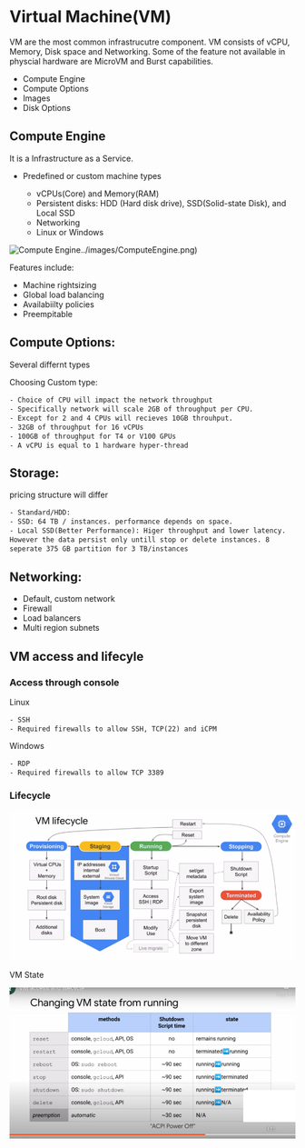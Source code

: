 # Virtual Machine(VM)

VM are the most common infrastrucutre component. VM consists of vCPU, Memory, Disk space and Networking. Some of the feature not available in physcial hardware are MicroVM and Burst capabilities.

- Compute Engine
- Compute Options
- Images
- Disk Options

## Compute Engine

It is a Infrastructure as a Service.

- Predefined or custom machine types

    - vCPUs(Core) and Memory(RAM)
    - Persistent disks: HDD (Hard disk drive), SSD(Solid-state Disk), and Local SSD
    - Networking 
    - Linux or Windows

![Compute Engine]()../images/ComputeEngine.png)

Features include:

- Machine rightsizing
- Global load balancing
- Availabiilty policies
- Preempitable

## Compute Options:

Several differnt types 

Choosing Custom type:

    - Choice of CPU will impact the network throughput
    - Specifically network will scale 2GB of throughput per CPU.
    - Except for 2 and 4 CPUs will recieves 10GB throuhput.
    - 32GB of throughput for 16 vCPUs
    - 100GB of throughput for T4 or V100 GPUs
    - A vCPU is equal to 1 hardware hyper-thread

## Storage:

pricing structure will differ

    - Standard/HDD: 
    - SSD: 64 TB / instances. performance depends on space.
    - Local SSD(Better Performance): Higer throughput and lower latency. However the data persist only untill stop or delete instances. 8 seperate 375 GB partition for 3 TB/instances

## Networking:

 - Default, custom network
 - Firewall
 - Load balancers
 - Multi region subnets

## VM access and lifecyle

### Access through console

 Linux

    - SSH
    - Required firewalls to allow SSH, TCP(22) and iCPM

 Windows

    - RDP
    - Required firewalls to allow TCP 3389

### Lifecycle

 ![VM Lifecyle](../images/VMLifecycle.png)

 VM State

 ![VM State](../images/VMState.png)